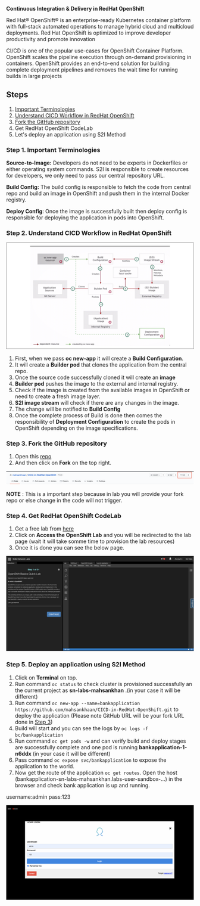 __Continuous Integration & Delivery in RedHat OpenShift__

Red Hat® OpenShift® is an enterprise-ready Kubernetes container platform with full-stack automated operations to manage hybrid cloud and multicloud deployments. Red Hat OpenShift is optimized to improve developer productivity and promote innovation

CI/CD is one of the popular use-cases for OpenShift Container Platform. OpenShift scales the pipeline execution through on-demand provisioning in containers. OpenShift provides an end-to-end solution for building complete deployment pipelines and removes the wait time for running builds in large projects


## Steps
1. [Important Terminologies](#step-1-important-terminologies)
1. [Understand CICD Workflow in RedHat OpenShift](#step-2-understand-CICD-workflow-in-redhat-openshift)
1. [Fork the GitHub repository](#step-3-fork-the-github-repository)
1. Get RedHat OpenShift CodeLab 
1. Let's deploy an application using S2I Method


### Step 1. Important Terminologies

__Source-to-Image:__ Developers do not need to be experts in Dockerfiles or either operating system commands. S2I is responsible to create resources for developers, we only need to pass our central repository URL.   

__Build Config:__ The build config is responsible to fetch the code from central repo and build an image in OpenShift and push them in the internal Docker registry.

__Deploy Config__: Once the image is successfully built then deploy config is responsible for deploying the application in pods into OpenShift.


### Step 2. Understand CICD Workflow in RedHat OpenShift

![workflow](images/s3.png)


1. First, when we pass __oc new-app__ it will create a __Build Configuration__.
1. It will create a __Builder pod__ that clones the application from the central repo.
1. Once the source code successfully cloned it will create an __image__ 
1.  __Builder pod__ pushes the image to the external and internal registry.
1. Check if the image is created from the available images in OpenShift or need to create a fresh image layer.
1. __S2I image stream__ will check if there are any changes in the image.
1. The change will be notified to __Build Config__
1. Once the complete process of Build is done then comes the responsibility of __Deployment Configuration__ to create the pods in OpenShift depending on the image specifications.

### Step 3. Fork the GitHub repository
1. Open this [repo](https://github.com/mahsankhaan/CICD-in-RedHat-OpenShift)
1. And then click on __Fork__ on the top right.

![fork](images/s4.png)


__NOTE__ : This is a important step because in lab you will provide your fork repo or else change in the code will not trigger.

### Step 4. Get RedHat OpenShift CodeLab 
1. Get a free lab from [here](https://developer.ibm.com/tutorials/openshift-basics-workshop-labs/)
1. Click on __Access the OpenShift Lab__ and you will be redirected to the lab page (wait it will take somme time to provision the lab resources)
1. Once it is done you can see the below page.

![lab](images/s1.png)


### Step 5. Deploy an application using S2I Method
1. Click on __Terminal__ on top. 
1. Run command `oc status` to check cluster is provisioned successfully an the current project as __sn-labs-mahsankhan__ .(in your case it will be different) 
1. Run command `oc new-app --name=bankapplication https://github.com/mahsankhaan/CICD-in-RedHat-OpenShift.git` to deploy the application (Please note GitHub URL will be your fork URL done in [Step 3](#step-3-fork-the-github-repository))
1. Build will start and you can see the logs by `oc logs -f bc/bankapplication` 
1. Run command `oc get pods -w` and can verify build and deploy stages are successfully complete and one pod is running __bankapplication-1-n6ddx__ (in your case it will be different) 
1. Pass command `oc expose svc/bankapplication` to expose the application to the world.
1. Now get the route of the application `oc get routes`. Open the host (bankapplication-sn-labs-mahsankhan.labs-user-sandbox-...) in the browser and check bank application is up and running.

username:admin 
pass:123

![admin](images/s5.png)
